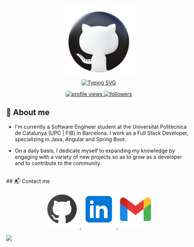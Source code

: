 <div align=center>
    <img src="https://raw.githubusercontent.com/msardamasri/msardamasri/main/assets/github.png" alt="github 3d icon" height="200">
</div>
<div align=center>
    <a href="https://git.io/typing-svg"><img src="https://readme-typing-svg.herokuapp.com?font=Fira+Code&duration=5000&pause=700&color=52F7EF&center=true&vCenter=true&width=500&lines=Hi!+I'm+Marc+Sardà;Open-source+enthusiast;Software+Engineer+Student;I'm+FIBer+btw" alt="Typing SVG" /></a>
</div>

<p align="center">
	<a href="https://github.com/msardamasri">
		<img src="https://komarev.com/ghpvc/?username=msardamasri&label=Profile%20views&color=FF5B38&style=flat" alt="profile views"/>
	</a>
	<a href="https://github.com/msardamasri">
		<img src="https://img.shields.io/github/followers/msardamasri?label=Followers" alt="followers"/>
	</a>
</p>

## 📌 About me

- I'm currently a Software Engineer student at the Universitat Politècnica de Catalunya (UPC | FIB) in Barcelona. I work as a Full Stack Developer, specializing in Java, Angular and Spring Boot. 

- On a daily basis, I dedicate myself to expanding my knowledge by engaging with a variety of new projects so as to  grow as a developer and to contribute to the community.

<br/>
## 📬 Contact me

<p align=center>
    <a href="https://github.com/msardamasri" target="_blank">
        <img src="https://raw.githubusercontent.com/msardamasri/msardamasri/main/assets/github.svg" alt=github style="margin-bottom: 5px;" />
    </a>
    <a href="https://linkedin.com/in/marc-sardà-masriera-40a5a026a" target="_blank">
        <img src="https://raw.githubusercontent.com/msardamasri/msardamasri/main/assets/linkedin.svg" alt=linkedin style="margin-bottom: 5px;" />
    </a>
    <a href="mailto:msardamasri@gmail.com" target="_blank">
        <img src="https://raw.githubusercontent.com/msardamasri/msardamasri/main/assets/gmail.svg" alt=gmail style="margin-bottom: 5px;" />
    </a>
</p>

<img src="https://user-images.githubusercontent.com/73097560/115834477-dbab4500-a447-11eb-908a-139a6edaec5c.gif" />
